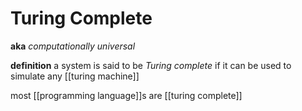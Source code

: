 # Turing Complete

**aka** _computationally universal_

**definition** a system is said to be _Turing complete_ if it can be used to simulate any [[turing machine]]

most [[programming language]]s are [[turing complete]]
